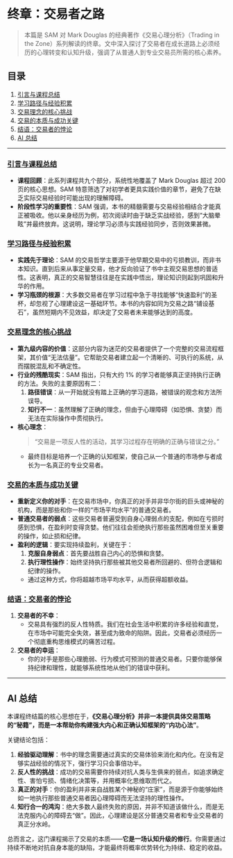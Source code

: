 # 终章：交易者之路

> 本篇是 SAM 对 Mark Douglas 的经典著作《交易心理分析》（Trading in the Zone）系列解读的终章。文中深入探讨了交易者在成长道路上必须经历的心理转变和认知升级，强调了从普通人到专业交易员所需的核心素养。

## 目录

1.  [引言与课程总结](#引言与课程总结)
2.  [学习路径与经验积累](#学习路径与经验积累)
3.  [交易理念的核心挑战](#交易理念的核心挑战)
4.  [交易的本质与成功关键](#交易的本质与成功关键)
5.  [结语：交易者的悖论](#结语交易者的悖论)
6.  [AI 总结](#ai-总结)

---

### [引言与课程总结](https://www.youtube.com/watch?v=Hji0e3HK_jY&t=0s)

-   **课程回顾**：此系列课程共九个部分，系统性地覆盖了 Mark Douglas 超过 200 页的核心思想。SAM 特意筛选了对初学者更具实践价值的章节，避免了在缺乏实际交易经验时可能出现的理解障碍。
-   **阶段性学习的重要性**：SAM 强调，本书的精髓需要与交易经验相结合才能真正被吸收。他以亲身经历为例，初次阅读时由于缺乏实战经验，感到“大脑晕眩”并最终放弃。这说明，理论学习必须与实践经验同步，否则效果甚微。

### [学习路径与经验积累](https://www.youtube.com/watch?v=Hji0e3HK_jY&t=34s)

-   **实践先于理论**：SAM 的交易哲学主要源于他早期交易中的亏损教训，而非书本知识。直到后来从事定量交易，他才反向验证了书中主观交易思想的普适性。这表明，真正的交易智慧往往是在实践中悟出，理论知识则起到巩固和升华的作用。
-   **学习瓶颈的根源**：大多数交易者在学习过程中急于寻找能够“快速盈利”的圣杯，却忽视了心理建设这一基础环节。本书的内容如同为交易之路“铺设基石”，虽然短期内不见效益，却决定了交易者未来能够达到的高度。

### [交易理念的核心挑战](https://www.youtube.com/watch?v=Hji0e3HK_jY&t=143s)

-   **第九级内容的价值**：这部分内容为迷茫的交易者提供了一个完整的交易流程框架，其价值“无法估量”。它帮助交易者建立起一个清晰的、可执行的系统，从而摆脱混乱和不确定性。
-   **行业的残酷现实**：SAM 指出，只有大约 1% 的学习者能够真正坚持执行正确的方法。失败的主要原因有二：
    1.  **路径错误**：从一开始就没有踏上正确的学习道路，被错误的观念和方法所误导。
    2.  **知行不一**：虽然理解了正确的理念，但由于心理障碍（如恐惧、贪婪）而无法在实际操作中贯彻执行。
-   **核心理念**：
    > “交易是一项反人性的活动，其学习过程存在明确的正确与错误之分。”
    -   最终目标是培养一个正确的认知框架，使自己从一个普通的市场参与者成长为一名真正的专业交易者。

### [交易的本质与成功关键](https://www.youtube.com/watch?v=Hji0e3HK_jY&t=187s)

-   **重新定义你的对手**：在交易市场中，你真正的对手并非华尔街的巨头或神秘的机构，而是那些和你一样的“市场平均水平”的普通交易者。
-   **普通交易者的弱点**：这些交易者普遍受到自身心理弱点的支配，例如在亏损时感到恐惧，在盈利时变得贪婪。他们往往会拒绝执行那些虽然困难但至关重要的操作，如止损和纪律。
-   **盈利的逻辑**：要实现持续盈利，关键在于：
    1.  **克服自身弱点**：首先要战胜自己内心的恐惧和贪婪。
    2.  **执行理性操作**：始终坚持执行那些被其他交易者所回避的、但符合逻辑和纪律的操作。
    -   通过这种方式，你将超越市场平均水平，从而获得超额收益。

### [结语：交易者的悖论](https://www.youtube.com/watch?v=Hji0e3HK_jY&t=239s)

1.  **交易者的不幸**：
    -   交易具有强烈的反人性特质。我们在社会生活中积累的许多经验和直觉，在市场中可能完全失效，甚至成为致命的陷阱。因此，交易者必须经历一个彻底重构思维模式的痛苦过程。
2.  **交易者的幸运**：
    -   你的对手是那些心理脆弱、行为模式可预测的普通交易者。只要你能够保持纪律和理性，就能够系统性地从他们的错误中获利。

---

## AI 总结

本课程终结篇的核心思想在于，**《交易心理分析》并非一本提供具体交易策略的“秘籍”，而是一本帮助你构建强大内心和正确认知框架的“内功心法”**。

关键结论包括：

1.  **经验驱动理解**：书中的理念需要通过真实的交易体验来消化和内化。在没有足够实战经验的情况下，强行学习只会事倍功半。
2.  **反人性的挑战**：成功的交易需要你持续对抗人类与生俱来的弱点，如追求确定性、害怕亏损、情绪化决策等，并用概率化思维取而代之。
3.  **真正的对手**：你的盈利并非来自战胜某个神秘的“庄家”，而是源于你能够始终如一地执行那些普通交易者因心理障碍而无法坚持的理性操作。
4.  **知行合一的鸿沟**：绝大多数人最终失败的原因，并非不知道该做什么，而是无法克服内心的障碍去“做”。因此，心理建设是区分普通交易者和专业交易者的真正分水岭。

总而言之，这门课程揭示了交易的本质——**它是一场认知升级的修行**。你需要通过持续不断地对抗自身本能的缺陷，才能最终将概率优势转化为持续、稳定的收益。